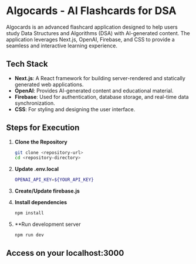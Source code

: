 # Algocards - AI Flashcards for DSA

Algocards is an advanced flashcard application designed to help users study Data Structures and Algorithms (DSA) with AI-generated content. The application leverages Next.js, OpenAI, Firebase, and CSS to provide a seamless and interactive learning experience.

## Tech Stack

- **Next.js**: A React framework for building server-rendered and statically generated web applications.
- **OpenAI**: Provides AI-generated content and educational material.
- **Firebase**: Used for authentication, database storage, and real-time data synchronization.
- **CSS**: For styling and designing the user interface.

## Steps for Execution

1. **Clone the Repository**
   ```bash
   git clone <repository-url>
   cd <repository-directory>

2. **Update .env.local**
   ```bash
   OPENAI_API_KEY=${YOUR_API_KEY}

3. **Create/Update firebase.js**
   
4. **Install dependencies**
   ```bash
   npm install

5. **Run development server
   ```bash
   npm run dev


## Access on your localhost:3000